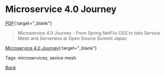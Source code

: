 # Microservice 4.0 Journey

[PDF](../../docs/Microservice-Journey.pdf){:target="_blank"}

> Microservice 4.0 Journey - From Spring NetFlix OSS to Istio Service Mesh and Serverless at Open Source Summit Japan

[Microservice 4.0 Journey](https://www.slideshare.net/DanielOh20/microservice-40-journey-from-spring-netflix-oss-to-istio-service-mesh-and-serverless-at-open-source-summit-japan){:target="_blank"}

Tags: microservices, sevice mesh

[_Back_](../)
